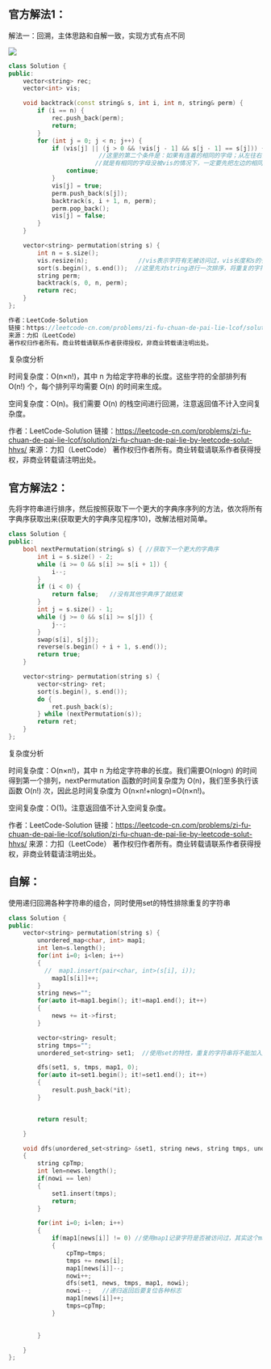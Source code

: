 ## 官方解法1：

解法一：回溯，主体思路和自解一致，实现方式有点不同

![](C:\kuangStudy\图片\回溯字符串.png)

```c++
class Solution {
public:
    vector<string> rec;
    vector<int> vis;

    void backtrack(const string& s, int i, int n, string& perm) {
        if (i == n) {
            rec.push_back(perm);
            return;
        }
        for (int j = 0; j < n; j++) {
            if (vis[j] || (j > 0 && !vis[j - 1] && s[j - 1] == s[j])) {
                         //这里的第二个条件是：如果有连着的相同的字母；从左往右前面的相同的字母必须被填入了后面的相同字母才能被填入
                		//就是有相同的字母没被vis的情况下，一定要先把左边的相同字母visit后才能visit后面的相同字母
                continue;
            }
            vis[j] = true;
            perm.push_back(s[j]);
            backtrack(s, i + 1, n, perm);
            perm.pop_back();
            vis[j] = false;
        }
    }

    vector<string> permutation(string s) {
        int n = s.size();
        vis.resize(n);				//vis表示字符有无被访问过，vis长度和s的长度一致
        sort(s.begin(), s.end());  //这里先对string进行一次排序，将重复的字符排在一起
        string perm;
        backtrack(s, 0, n, perm);
        return rec;
    }
};

作者：LeetCode-Solution
链接：https://leetcode-cn.com/problems/zi-fu-chuan-de-pai-lie-lcof/solution/zi-fu-chuan-de-pai-lie-by-leetcode-solut-hhvs/
来源：力扣（LeetCode）
著作权归作者所有。商业转载请联系作者获得授权，非商业转载请注明出处。
```

复杂度分析

时间复杂度：O(n×n!)，其中 n 为给定字符串的长度。这些字符的全部排列有 O(n!) 个，每个排列平均需要 O(n) 的时间来生成。

空间复杂度：O(n)。我们需要 O(n) 的栈空间进行回溯，注意返回值不计入空间复杂度。

作者：LeetCode-Solution
链接：https://leetcode-cn.com/problems/zi-fu-chuan-de-pai-lie-lcof/solution/zi-fu-chuan-de-pai-lie-by-leetcode-solut-hhvs/
来源：力扣（LeetCode）
著作权归作者所有。商业转载请联系作者获得授权，非商业转载请注明出处。



## 官方解法2：

先将字符串进行排序，然后按照获取下一个更大的字典序序列的方法，依次将所有字典序获取出来(获取更大的字典序见程序10)，改解法相对简单。

```c++
class Solution {
public:
    bool nextPermutation(string& s) { //获取下一个更大的字典序
        int i = s.size() - 2;
        while (i >= 0 && s[i] >= s[i + 1]) {
            i--;
        }
        if (i < 0) {
            return false;   //没有其他字典序了就结束
        }
        int j = s.size() - 1;
        while (j >= 0 && s[i] >= s[j]) {
            j--;
        }
        swap(s[i], s[j]);
        reverse(s.begin() + i + 1, s.end());
        return true;
    }

    vector<string> permutation(string s) {
        vector<string> ret;
        sort(s.begin(), s.end());
        do {
            ret.push_back(s);
        } while (nextPermutation(s));
        return ret;
    }
};

```

复杂度分析

时间复杂度：O(n×n!)，其中 n 为给定字符串的长度。我们需要O(nlogn) 的时间得到第一个排列，nextPermutation 函数的时间复杂度为 O(n)，我们至多执行该函数 O(n!) 次，因此总时间复杂度为 O(n×n!+nlogn)=O(n×n!)。

空间复杂度：O(1)。注意返回值不计入空间复杂度。

作者：LeetCode-Solution
链接：https://leetcode-cn.com/problems/zi-fu-chuan-de-pai-lie-lcof/solution/zi-fu-chuan-de-pai-lie-by-leetcode-solut-hhvs/
来源：力扣（LeetCode）
著作权归作者所有。商业转载请联系作者获得授权，非商业转载请注明出处。



## 自解：

使用递归回溯各种字符串的组合，同时使用set的特性排除重复的字符串

```c++
class Solution {
public:
    vector<string> permutation(string s) {
        unordered_map<char, int> map1;
        int len=s.length();
        for(int i=0; i<len; i++)
        {
          //  map1.insert(pair<char, int>(s[i], i));
            map1[s[i]]++;
        }
        string news="";
        for(auto it=map1.begin(); it!=map1.end(); it++)
        {
            news += it->first;
        }

        vector<string> result;
        string tmps="";
        unordered_set<string> set1;  //使用set的特性，重复的字符串将不能加入到set中

        dfs(set1, s, tmps, map1, 0);
        for(auto it=set1.begin(); it!=set1.end(); it++)
        {
            result.push_back(*it);
        }


        return result;

    }

    void dfs(unordered_set<string> &set1, string news, string tmps, unordered_map<char, int> &map1, int nowi)
    {
        string cpTmp;
        int len=news.length();
        if(nowi == len)
        {
            set1.insert(tmps);
            return;
        }

        for(int i=0; i<len; i++)
        {
            if(map1[news[i]] != 0) //使用map1记录字符是否被访问过，其实这个map也可以用数组代替
            {
                cpTmp=tmps;
                tmps += news[i];
                map1[news[i]]--;
                nowi++;
                dfs(set1, news, tmps, map1, nowi);
                nowi--;   //递归返回后要复位各种标志
                map1[news[i]]++;
                tmps=cpTmp;
            }
            

        }

    }
};
```

